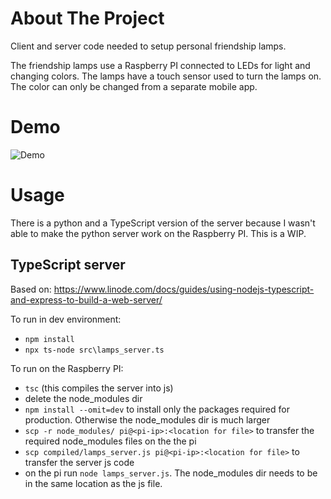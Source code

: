 # About The Project

Client and server code needed to setup personal friendship lamps.

The friendship lamps use a Raspberry PI connected to LEDs for light and changing colors.
The lamps have a touch sensor used to turn the lamps on. The color can only be changed from a separate mobile app.


# Demo

![Demo](images/lamps.gif)


# Usage

There is a python and a TypeScript version of the server because I wasn't able to make the python server work on the Raspberry PI. This is a WIP.

## TypeScript server

Based on: https://www.linode.com/docs/guides/using-nodejs-typescript-and-express-to-build-a-web-server/

To run in dev environment:
* `npm install`
* `npx ts-node src\lamps_server.ts`

To run on the Raspberry PI:
* `tsc` (this compiles the server into js)
* delete the node_modules dir
* `npm install --omit=dev` to install only the packages required for production. Otherwise the node_modules dir is much larger
* `scp -r node_modules/ pi@<pi-ip>:<location for file>` to transfer the required node_modules files on the the pi
* `scp compiled/lamps_server.js pi@<pi-ip>:<location for file>` to transfer the server js code
* on the pi run `node lamps_server.js`. The node_modules dir needs to be in the same location as the js file.
